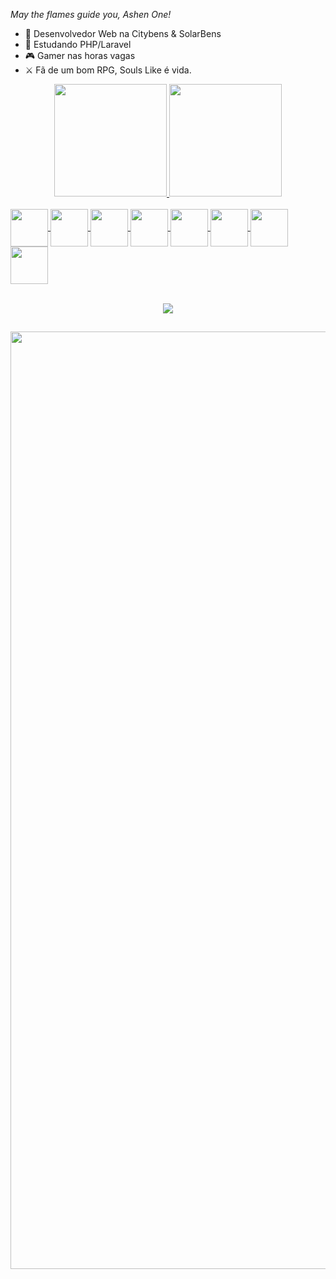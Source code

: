 _May the flames guide you, Ashen One!_

- 🔭 Desenvolvedor Web na Citybens & SolarBens
- 🌱 Estudando PHP/Laravel
- 🎮 Gamer nas horas vagas
-  ⚔ Fã de um bom RPG, Souls Like é vida.

<div align="center">
  <a href="https://github.com/gabriel-cheng">
  <img height="180em" src="https://github-readme-stats.vercel.app/api?username=gabriel-cheng&show_icons=true&theme=dark&include_all_commits=true&count_private=true"/>
  <img height="180em" src="https://github-readme-stats.vercel.app/api/top-langs/?username=gabriel-cheng&layout=compact&langs_count=7&theme=dark"/>
</div>
<div style="display: inline_block"><br>
  <img align="center" height="60" src="https://cdn.jsdelivr.net/gh/devicons/devicon/icons/python/python-original.svg"/>
  <img align="center" height="60" src="https://img.icons8.com/fluency/48/000000/flask.png"/>
  <img align="center" height="60" src="https://cdn.jsdelivr.net/gh/devicons/devicon/icons/csharp/csharp-original.svg"/>
  <img align="center" height="60" src="https://img.icons8.com/color/48/000000/c-programming.png"/>
  <img align="center" height="60" src="https://img.icons8.com/color/50/000000/c-plus-plus-logo.png"/>
  <img align="center" height="60" src="https://cdn.jsdelivr.net/gh/devicons/devicon/icons/php/php-original.svg"/>
  <img align="center" height="60" src="https://cdn.jsdelivr.net/gh/devicons/devicon/icons/html5/html5-plain-wordmark.svg"/>
  <img align="center" height="60" src="https://cdn.jsdelivr.net/gh/devicons/devicon/icons/css3/css3-plain-wordmark.svg"/>
</div>
<br>
<div class="contador-visitas">
  <p align="center">
    <img align="center" src="https://profile-counter.glitch.me/gabriel-cheng/count.svg" />
  </p>
</div>
 
##

<img height="1500" src="https://steamuserimages-a.akamaihd.net/ugc/949596687984849134/E8F0E54013A3693BF9FF54801D5EABA4C114FF5F/?imw=5000&imh=5000&ima=fit&impolicy=Letterbox&imcolor=%23000000&letterbox=false"/>
